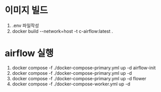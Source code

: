 # 이미지 빌드
1. .env 파일작성
2. docker build --network=host -t c-airflow:latest .

# airflow 실행
1. docker compose -f ./docker-compose-primary.yml up -d airflow-init
2. docker compose -f ./docker-compose-primary.yml up -d
3. docker compose -f ./docker-compose-primary.yml up -d flower
4. docker compose -f ./docker-compose-worker.yml up -d
